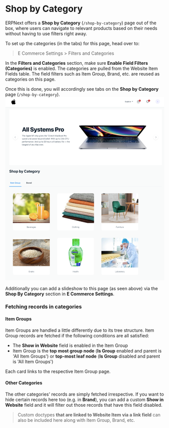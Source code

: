
# Shop by Category



ERPNext offers a **Shop by Category** (`/shop-by-category`) page out of the box, where users can navigate to relevant products based on their needs without having to use filters right away.


To set up the categories (in the tabs) for this page, head over to:



> 
> E Commerce Settings > Filters and Categories
> 
> 
> 


In the **Filters and Categories** section, make sure **Enable Field Filters (Categories)** is enabled. The categories are pulled from the Website Item Fields table. The field filters such as Item Group, Brand, etc. are reused as categories on this page.


Once this is done, you will accordingly see tabs on the **Shop by Category** page (`/shop-by-category`).
![Shop by Category](/files/shop-by-category.png)


Additionally you can add a slideshow to this page (as seen above) via the **Shop By Category** section in **E Commerce Settings**.


### Fetching records in categories


#### Item Groups


Item Groups are handled a little differently due to its tree structure. Item Group records are fetched if the following conditions are all satisfied:


* The **Show in Website** field is enabled in the Item Group
* Item Group is the **top most group node** (**Is Group** enabled and parent is 'All Item Groups') or **top-most leaf node** (**Is Group** disabled and parent is 'All Item Groups')


Each card links to the respective Item Group page.


#### Other Categories


The other categories' records are simply fetched irrespective. If you want to hide certain records here too (e.g. in **Brand**), you can add a custom **Show in Website** field and it will filter out those records that have this field disabled.



> 
> Custom doctypes **that are linked to Website Item via a link field** can also be included here along with Item Group, Brand, etc.
> 
> 
> 




